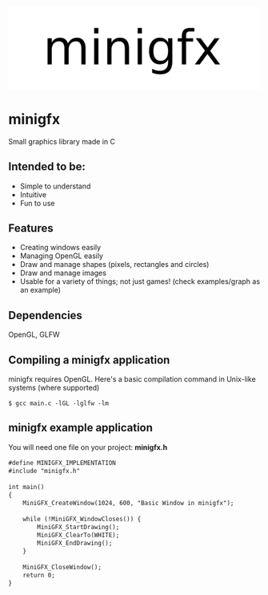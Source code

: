 ![](./resources/header.png)

# minigfx
Small graphics library made in C

## Intended to be:
- Simple to understand
- Intuitive
- Fun to use

## Features
- Creating windows easily
- Managing OpenGL easily
- Draw and manage shapes (pixels, rectangles and circles)
- Draw and manage images
- Usable for a variety of things; not just games! (check examples/graph as an example)

## Dependencies
OpenGL, GLFW

## Compiling a minigfx application
minigfx requires OpenGL. Here's a basic compilation command in Unix-like systems (where supported)
```
$ gcc main.c -lGL -lglfw -lm
```

## minigfx example application
You will need one file on your project: **minigfx.h**
```
#define MINIGFX_IMPLEMENTATION
#include "minigfx.h"

int main()
{
    MiniGFX_CreateWindow(1024, 600, "Basic Window in minigfx");

    while (!MiniGFX_WindowCloses()) {
        MiniGFX_StartDrawing();
        MiniGFX_ClearTo(WHITE);
        MiniGFX_EndDrawing();
    }

    MiniGFX_CloseWindow();
    return 0;
}
```
